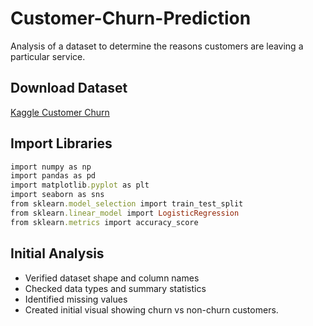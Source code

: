 # Customer-Churn-Prediction
Analysis of a dataset to determine the reasons customers are leaving a particular service.

## Download Dataset
[Kaggle Customer Churn]([url](https://www.kaggle.com/datasets/blastchar/telco-customer-churn))

## Import Libraries
```ruby
import numpy as np
import pandas as pd
import matplotlib.pyplot as plt
import seaborn as sns
from sklearn.model_selection import train_test_split
from sklearn.linear_model import LogisticRegression
from sklearn.metrics import accuracy_score
```
## Initial Analysis
- Verified dataset shape and column names
- Checked data types and summary statistics
- Identified missing values
- Created initial visual showing churn vs non-churn customers.

